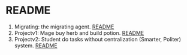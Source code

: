 # README

1. Migrating: the migrating agent. [README](https://github.com/DuGuYifei/Jade_AgentSystem)
2. Projectv1: Mage buy herb and build potion. [README](https://github.com/DuGuYifei/Jade_AgentSystem/tree/projectv1_Alchemist)
3. Projectv2: Student do tasks without centralization (Smarter, Politer) system. [README](https://github.com/DuGuYifei/Jade_AgentSystem/tree/projectv2_Uncentralized)
